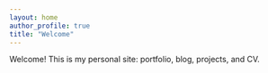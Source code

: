 ```yaml
---
layout: home
author_profile: true
title: "Welcome"
---
```

Welcome! This is my personal site: portfolio, blog, projects, and CV.
